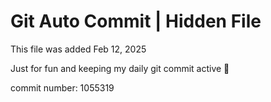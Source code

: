# Git Auto Commit | Hidden File

This file was added Feb 12, 2025

Just for fun and keeping my daily git commit active 🤪

commit number: 1055319
